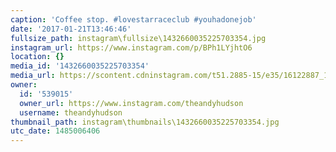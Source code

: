 ```yaml
---
caption: 'Coffee stop. #lovestarraceclub #youhadonejob'
date: '2017-01-21T13:46:46'
fullsize_path: instagram\fullsize\1432660035225703354.jpg
instagram_url: https://www.instagram.com/p/BPh1LYjhtO6
location: {}
media_id: '1432660035225703354'
media_url: https://scontent.cdninstagram.com/t51.2885-15/e35/16122887_1530638880280385_6369763974044450816_n.jpg?ig_cache_key=MTQzMjY2MDAzNTIyNTcwMzM1NA%3D%3D.2
owner:
  id: '539015'
  owner_url: https://www.instagram.com/theandyhudson
  username: theandyhudson
thumbnail_path: instagram\thumbnails\1432660035225703354.jpg
utc_date: 1485006406
---
```

